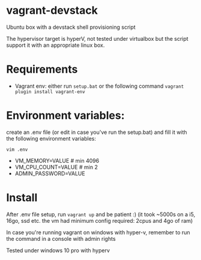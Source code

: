 # vagrant-devstack
Ubuntu box with a devstack shell provisioning script

The hypervisor target is hyperV, not tested under virtualbox but the script support it with an appropriate linux box.

# Requirements 
 - Vagrant env: 
 	either run `setup.bat` 
	or the following command `vagrant plugin install vagrant-env`

# Environment variables:
create an .env file (or edit in case you've run the setup.bat) and fill it with the following environment variables:

`vim .env`

 - VM_MEMORY=VALUE # min 4096
 - VM_CPU_COUNT=VALUE # min 2
 - ADMIN_PASSWORD=VALUE

# Install
After .env file setup, run `vagrant up` and be patient :) (it took ~5000s on a i5, 16go, ssd etc. the vm had minimum config required: 2cpus and 4go of ram)

In case you're running vagrant on windows with hyper-v, remember to run the command in a console with admin rights

Tested under windows 10 pro with hyperv
